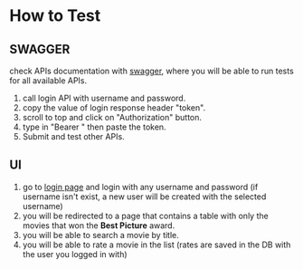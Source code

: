 # How to Test

## SWAGGER
check APIs documentation with [swagger](http://localhost:8080/swagger-ui/index.html?url=/v2/api-docs), where you will be able to run tests for all available APIs.
1. call login API with username and password.
2. copy the value of login response header "token".
3. scroll to top and click on "Authorization" button.
4. type in "Bearer " then paste the token.
5. Submit and test other APIs.

## UI
1. go to [login page](http://localhost:8080/login) and login with any username and password (if username isn't exist, a new user will be created with the selected username)
2. you will be redirected to a page that contains a table with only the movies that won the **Best Picture** award.
3. you will be able to search a movie by title.
4. you will be able to rate a movie in the list (rates are saved in the DB with the user you logged in with)

